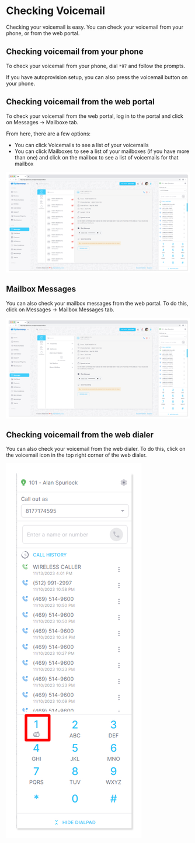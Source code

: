 # Checking Voicemail

Checking your voicemail is easy. You can check your voicemail from your phone, or from the web portal.

## Checking voicemail from your phone

To check your voicemail from your phone, dial `*97` and follow the prompts.

If you have autoprovision setup, you can also press the voicemail button on your phone.

## Checking voicemail from the web portal

To check your voicemail from the web portal, log in to the portal and click on Messages -> Mailboxe tab.

From here, there are a few options:

- You can click Voicemails to see a list of your voicemails
- You can click Mailboxes to see a list of your mailboxes (if you have more than one) and click on the mailbox to see a list of voicemails for that mailbox

![Voicemail](./images/visual_voicemail.jpg)

## Mailbox Messages

You can also check your mailbox messages from the web portal. To do this, click on Messages -> Mailbox Messages tab.

![Voicemail](./images/visual_mailbox.jpg)

## Checking voicemail from the web dialer

You can also check your voicemail from the web dialer. To do this, click on the voicemail icon in the top right corner of the web dialer.

![Voicemail](./images/voicemail_press_1_dialer.jpg)
